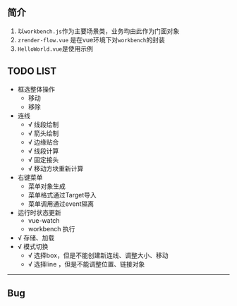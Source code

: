 ## 简介
1. 以`workbench.js`作为主要场景类，业务均由此作为门面对象
2. `zrender-flow.vue` 是在vue环境下对`workbench`的封装
3. `HelloWorld.vue`是使用示例


## TODO LIST
- 框选整体操作
  - 移动
  - 移除
- 连线
  - √ 线段绘制
  - √ 箭头绘制
  - √ 边缘贴合
  - √ 线段计算
  - √ 固定接头
  - √ 移动方块重新计算
- 右键菜单
  - 菜单对象生成
  - 菜单格式通过Target导入
  - 菜单调用通过event隔离
- 运行时状态更新
  - vue-watch
  - workbench 执行
- √ 存储、加载
- √ 模式切换
  - √ 选择box，但是不能创建新连线、调整大小、移动
  - √ 选择line ，但是不能调整位置、链接对象
---

## Bug 
